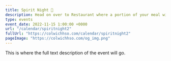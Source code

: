 ```yaml
---
title: Spirit Night 🎉
description: Head on over to Restaurant where a portion of your meal will go back to Colwich HSO.
type: events
event_date: 2022-11-15 1:00:00 +0000
url: "/calendar/spiritnight2"
fullUrl: "https://colwichhso.com/calendar/spiritnight2"
pageImage: "https://colwichhso.com/og_img.png"
---
```

This is where the full text description of the event will go.